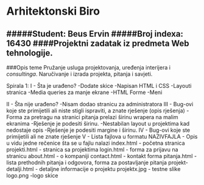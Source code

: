 # Arhitektonski Biro

#####**Student:** Beus Ervin
#####**Broj indexa:** 16430
####Projektni zadatak iz predmeta Web tehnologije.
-------------
###Opis teme
Pružanje usluga projektovanja, uređenja interijera i *consultinga*. Naručivanje i izrada projekta, pitanja i savjeti. 

Spirala 1:
I  - Šta je urađeno?
    -Dodate skice
    -Napisan HTML i CSS
    -Layouti stranica
    -Media queries za manje ekrane
    -HTML Forme
    -Meni
    
II  - Šta nije urađeno?
    -Nisam dodao stranicu za administratora
III - Bug-ovi koje ste primijetili ali niste stigli ispraviti, a znate rješenje (opis rješenja)
    -Forma za pretragu na stranici pitanja prelazi širinu wrapera na malim ekranima
        -Rješenje je podesiti širinu.
    -Nestabilan layout u projektima kad nedostaje opis
        -Rješenje je podesiti margine i širinu.
IV  - Bug-ovi koje ste primijetili ali ne znate rješenje
V  - Lista fajlova u formatu NAZIVFAJLA - Opis u vidu jedne rečenice šta se u fajlu nalazi
        index.html  -   početna stranica
        projekti.html - stranica sa projektima
        login.html  -   forma za prijavu na stranicu
        about.html  -   o kompaniji
        contact.html    -   kontakt forma
        pitanja.html    -   lista prethodnih pitanja i odgovora, forma za postavljanje pitanja
        projekt-detalji.html    -   detaljne informacije o projektu
        projektx.jpg    -   testne slike
        logo.png    -logo
        skice
        
